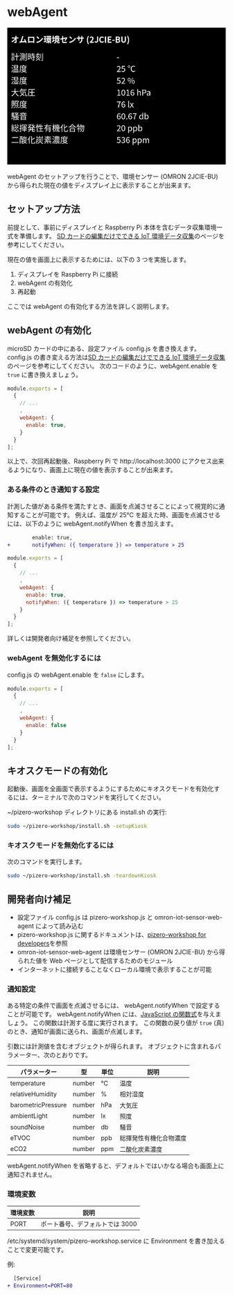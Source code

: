 # webAgent

![画面](../images/omron-iot-sensor-web-agent.png)

webAgent のセットアップを行うことで、環境センサー (OMRON 2JCIE-BU) から得られた現在の値をディスプレイ上に表示することが出来ます。

## セットアップ方法

前提として、事前にディスプレイと Raspberry Pi 本体を含むデータ収集環境一式を準備します。
[SD カードの編集だけでできる IoT 環境データ収集](../Workshop)のページを参考にしてください。

現在の値を画面上に表示するためには、以下の 3 つを実施します。

1. ディスプレイを Raspberry Pi に接続
2. webAgent の有効化
3. 再起動

ここでは webAgent の有効化する方法を詳しく説明します。

## webAgent の有効化

microSD カードの中にある、設定ファイル config.js を書き換えます。
config.js の書き変える方法は[SD カードの編集だけでできる IoT 環境データ収集](../Workshop)のページを参考にしてください。
次のコードのように、webAgent.enable を `true` に書き換えましょう。

```js
module.exports = [
  {
    // ...
    ,
    webAgent: {
      enable: true,
    }
  }
];
```

以上で、次回再起動後、Raspberry Pi で http://localhost:3000 にアクセス出来るようになり、画面上に現在の値を表示することが出来ます。

### ある条件のとき通知する設定

計測した値がある条件を満たすとき、画面を点滅させることによって視覚的に通知することが可能です。
例えば、温度が 25℃ を超えた時、画面を点滅させるには、以下のように webAgent.notifyWhen を書き加えます。

```diff
        enable: true,
+       notifyWhen: ({ temperature }) => temperature > 25
```

```js
module.exports = [
  {
    // ...
    ,
    webAgent: {
      enable: true,
      notifyWhen: ({ temperature }) => temperature > 25
    }
  }
];
```

詳しくは開発者向け補足を参照してください。

### webAgent を無効化するには

config.js の webAgent.enable を `false` にします。

```js
module.exports = [
  {
    // ...
    ,
    webAgent: {
      enable: false
    }
  }
];
```

## キオスクモードの有効化

起動後、画面を全画面で表示するようにするためにキオスクモードを有効化するには、ターミナルで次のコマンドを実行してください。

~/pizero-workshop ディレクトリにある install.sh の実行:

```sh
sudo ~/pizero-workshop/install.sh -setupKiosk
```

### キオスクモードを無効化するには

次のコマンドを実行します。

```sh
sudo ~/pizero-workshop/install.sh -teardownKiosk
```

## 開発者向け補足

- 設定ファイル config.js は pizero-workshop.js と omron-iot-sensor-web-agent によって読み込む
- pizero-workshop.js に関するドキュメントは、[pizero-workshop for developers](pizero-workshopForDevelopers)を参照
- omron-iot-sensor-web-agent は環境センサー (OMRON 2JCIE-BU) から得られた値を Web ページとして配信するためのモジュール
- インターネットに接続することなくローカル環境で表示することが可能

### 通知設定

ある特定の条件で画面を点滅させるには、 webAgent.notifyWhen で設定することが可能です。
webAgent.notifyWhen には、[JavaScript の関数式](https://developer.mozilla.org/ja/docs/Web/JavaScript/Reference/Functions/Arrow_functions)を与えましょう。
この関数は計測する度に実行されます。
この関数の戻り値が `true` (真) のとき、通知が画面に送られ、画面が点滅します。

引数には計測値を含むオブジェクトが得られます。
オブジェクトに含まれるパラメーター、次のとおりです。

| パラメーター       | 型     | 単位 | 説明                   |
| ------------------ | ------ | ---- | ---------------------- |
| temperature        | number | ℃    | 温度                   |
| relativeHumidity   | number | %    | 相対湿度               |
| barometricPressure | number | hPa  | 大気圧                 |
| ambientLight       | number | lx   | 照度                   |
| soundNoise         | number | db   | 騒音                   |
| eTVOC              | number | ppb  | 総揮発性有機化合物濃度 |
| eCO2               | number | ppm  | 二酸化炭素濃度         |

webAgent.notifyWhen を省略すると、デフォルトではいかなる場合も画面上に通知されません。

### 環境変数

| 環境変数 | 説明                            |
| -------- | ------------------------------- |
| PORT     | ポート番号、デフォルトでは 3000 |

/etc/systemd/system/pizero-workshop.service に Environment を書き加えることで変更可能です。

例:

```diff
  [Service]
+ Environment=PORT=80
```
